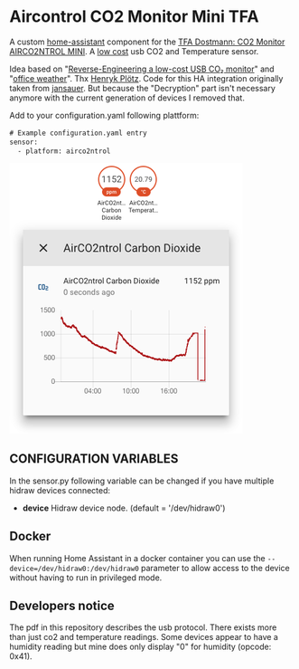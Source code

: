 # Aircontrol CO2 Monitor Mini TFA

A custom [home-assistant](https://www.home-assistant.io/) component for the
[TFA Dostmann: CO2 Monitor AIRCO2NTROL MINI](https://www.tfa-dostmann.de/en/produkt/co2-monitor-airco2ntrol-mini/).
A [low cost](https://www.amazon.de/gp/product/B01DY30PG8/) usb CO2 and Temperature sensor.

Idea based on "[Reverse-Engineering a low-cost USB CO₂ monitor](https://hackaday.io/project/5301-reverse-engineering-a-low-cost-usb-co-monitor)"
and "[office weather](https://github.com/wooga/office_weather)".
Thx [Henryk Plötz](https://hackaday.io/henryk). Code for this HA integration originally taken from [jansauer](https://github.com/jansauer/home-assistant_config/tree/master/config/custom_components/airco2ntrol).
But because the "Decryption" part isn't necessary anymore with the current generation of devices I removed that.

Add to your configuration.yaml following plattform:
```
# Example configuration.yaml entry
sensor:
  - platform: airco2ntrol
```

![component screenshot](screenshot.png)

## CONFIGURATION VARIABLES

In the sensor.py following variable can be changed if you have multiple hidraw devices connected:
- **device** Hidraw device node. (default = '/dev/hidraw0')

## Docker

When running Home Assistant in a docker container you can use the `--device=/dev/hidraw0:/dev/hidraw0` parameter to allow access to the device without having to run in privileged mode.

## Developers notice
The pdf in this repository describes the usb protocol. There exists more than just co2 and temperature readings.
Some devices appear to have a humidity reading but mine does only display "0" for humidity (opcode: 0x41).
